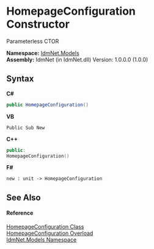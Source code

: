 # HomepageConfiguration Constructor 
 

Parameterless CTOR

**Namespace:**&nbsp;<a href="N_IdmNet_Models">IdmNet.Models</a><br />**Assembly:**&nbsp;IdmNet (in IdmNet.dll) Version: 1.0.0.0 (1.0.0)

## Syntax

**C#**<br />
``` C#
public HomepageConfiguration()
```

**VB**<br />
``` VB
Public Sub New
```

**C++**<br />
``` C++
public:
HomepageConfiguration()
```

**F#**<br />
``` F#
new : unit -> HomepageConfiguration
```


## See Also


#### Reference
<a href="T_IdmNet_Models_HomepageConfiguration">HomepageConfiguration Class</a><br /><a href="Overload_IdmNet_Models_HomepageConfiguration__ctor">HomepageConfiguration Overload</a><br /><a href="N_IdmNet_Models">IdmNet.Models Namespace</a><br />